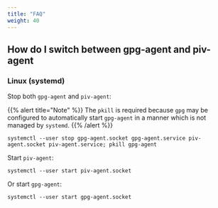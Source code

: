 ```yaml
---
title: "FAQ"
weight: 40
---
```


## How do I switch between gpg-agent and piv-agent

### Linux (systemd)

Stop both `gpg-agent` and `piv-agent`:

{{% alert title="Note" %}}
The `pkill` is required because `gpg` may be configured to automatically start `gpg-agent` in a manner which is not managed by `systemd`.
{{% /alert %}}

```
systemctl --user stop gpg-agent.socket gpg-agent.service piv-agent.socket piv-agent.service; pkill gpg-agent
```

Start `piv-agent`:

```
systemctl --user start piv-agent.socket
```

Or start `gpg-agent`:

```
systemctl --user start gpg-agent.socket
```

